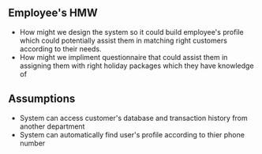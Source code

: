 
## Employee's HMW
* How might we design the system so it could build employee's profile which could potentially assist them in matching right customers according to their needs.
* How might we impliment questionnaire that could assist them in assigning them with right holiday packages which they have knowledge of

## Assumptions
* System can access customer's database and transaction history from another department 
* System can automatically find user's profile according to thier phone number
